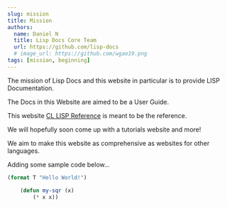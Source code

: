 ```yaml
---
slug: mission
title: Mission
authors:
  name: Daniel N
  title: Lisp Docs Core Team
  url: https://github.com/lisp-docs
  # image_url: https://github.com/wgao19.png
tags: [mission, beginning]
---
```


The mission of Lisp Docs and this website in particular is to provide LISP Documentation.

The Docs in this Website are aimed to be a User Guide.

This website [CL LISP Reference](https://lisp-docs.github.io/cl-language-reference/) is meant to be the reference.

We will hopefully soon come up with a tutorials website and more!

We aim to make this website as comprehensive as websites for other languages.

Adding some sample code below...

```lisp
(format T "Hello World!")
```

```lisp
    (defun my-sqr (x)
        (* x x))
```
